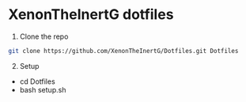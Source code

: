 # XenonTheInertG dotfiles

1. Clone the repo
 
```bash
git clone https://github.com/XenonTheInertG/Dotfiles.git Dotfiles
```

2. Setup
- cd Dotfiles
- bash setup.sh
